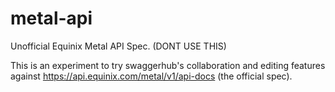 # metal-api
Unofficial Equinix Metal API Spec. (DONT USE THIS)

This is an experiment to try swaggerhub's collaboration and editing features against https://api.equinix.com/metal/v1/api-docs (the official spec).
